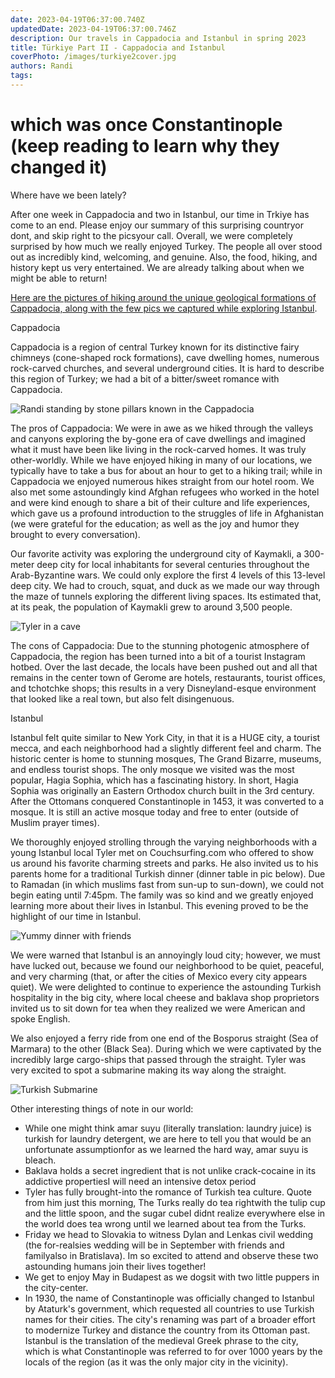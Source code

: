 ```yaml
---
date: 2023-04-19T06:37:00.740Z 
updatedDate: 2023-04-19T06:37:00.746Z
description: Our travels in Cappadocia and Istanbul in spring 2023
title: Türkiye Part II - Cappadocia and Istanbul
coverPhoto: /images/turkiye2cover.jpg
authors: Randi
tags: 
---
```

# which was once Constantinople (keep reading to learn why they changed it)

Where have we been lately?

After one week in Cappadocia and two in Istanbul, our time in Trkiye has come to an end. Please enjoy our summary of this surprising countryor dont, and skip right to the picsyour call. Overall, we were completely surprised by how much we really enjoyed Turkey. The people all over stood out as incredibly kind, welcoming, and genuine. Also, the food, hiking, and history kept us very entertained. We are already talking about when we might be able to return!

[Here are the pictures of hiking around the unique geological formations of Cappadocia, along with the few pics we captured while exploring Istanbul](https://photos.app.goo.gl/JVdhM7pPaYFxjHUH8).

Cappadocia

Cappadocia is a region of central Turkey known for its distinctive fairy chimneys (cone-shaped rock formations), cave dwelling homes, numerous rock-carved churches, and several underground cities. It is hard to describe this region of Turkey; we had a bit of a bitter/sweet romance with Cappadocia.

![Randi standing by stone pillars known in the Cappadocia](/images/turkiye2hike.jpg "Randi standing by stone pillars known in the Cappadocia")

The pros of Cappadocia: We were in awe as we hiked through the valleys and canyons exploring the by-gone era of cave dwellings and imagined what it must have been like living in the rock-carved homes. It was truly other-worldly. While we have enjoyed hiking in many of our locations, we typically have to take a bus for about an hour to get to a hiking trail; while in Cappadocia we enjoyed numerous hikes straight from our hotel room. We also met some astoundingly kind Afghan refugees who worked in the hotel and were kind enough to share a bit of their culture and life experiences, which gave us a profound introduction to the struggles of life in Afghanistan (we were grateful for the education; as well as the joy and humor they brought to every conversation).

Our favorite activity was exploring the underground city of Kaymakli, a 300-meter deep city for local inhabitants for several centuries throughout the Arab-Byzantine wars. We could only explore the first 4 levels of this 13-level deep city. We had to crouch, squat, and duck as we made our way through the maze of tunnels exploring the different living spaces. Its estimated that, at its peak, the population of Kaymakli grew to around 3,500 people.

![Tyler in a cave](/images/turkiye2cave.jpg "Tyler in a cave")

The cons of Cappadocia: Due to the stunning photogenic atmosphere of Cappadocia, the region has been turned into a bit of a tourist Instagram hotbed. Over the last decade, the locals have been pushed out and all that remains in the center town of Gerome are hotels, restaurants, tourist offices, and tchotchke shops; this results in a very Disneyland-esque environment that looked like a real town, but also felt disingenuous.

Istanbul

Istanbul felt quite similar to New York City, in that it is a HUGE city, a tourist mecca, and each neighborhood had a slightly different feel and charm. The historic center is home to stunning mosques, The Grand Bizarre, museums, and endless tourist shops. The only mosque we visited was the most popular, Hagia Sophia, which has a fascinating history. In short, Hagia Sophia was originally an Eastern Orthodox church built in the 3rd century. After the Ottomans conquered Constantinople in 1453, it was converted to a mosque. It is still an active mosque today and free to enter (outside of Muslim prayer times).

We thoroughly enjoyed strolling through the varying neighborhoods with a young Istanbul local Tyler met on Couchsurfing.com who offered to show us around his favorite charming streets and parks. He also invited us to his parents home for a traditional Turkish dinner (dinner table in pic below). Due to Ramadan (in which muslims fast from sun-up to sun-down), we could not begin eating until 7:45pm. The family was so kind and we greatly enjoyed learning more about their lives in Istanbul. This evening proved to be the highlight of our time in Istanbul.

![Yummy dinner with friends](/images/turkiye2dinner.jpg "Yummy dinner with friends")

We were warned that Istanbul is an annoyingly loud city; however, we must have lucked out, because we found our neighborhood to be quiet, peaceful, and very charming (that, or after the cities of Mexico every city appears quiet). We were delighted to continue to experience the astounding Turkish hospitality in the big city, where local cheese and baklava shop proprietors invited us to sit down for tea when they realized we were American and spoke English.

We also enjoyed a ferry ride from one end of the Bosporus straight (Sea of Marmara) to the other (Black Sea). During which we were captivated by the incredibly large cargo-ships that passed through the straight. Tyler was very excited to spot a submarine making its way along the straight.

![Turkish Submarine](/images/turkiye2sub.jpg "Turkish Submarine")

Other interesting things of note in our world:

* While one might think amar suyu (literally translation: laundry juice) is turkish for laundry detergent, we are here to tell you that would be an unfortunate assumptionfor as we learned the hard way, amar suyu is bleach.
* Baklava holds a secret ingredient that is not unlike crack-cocaine in its addictive propertiesI will need an intensive detox period
* Tyler has fully brought-into the romance of Turkish tea culture. Quote from him just this morning, The Turks really do tea rightwith the tulip cup and the little spoon, and the sugar cubeI didnt realize everywhere else in the world does tea wrong until we learned about tea from the Turks.
* Friday we head to Slovakia to witness Dylan and Lenkas civil wedding (the for-realsies wedding will be in September with friends and familyalso in Bratislava). Im so excited to attend and observe these two astounding humans join their lives together!
* We get to enjoy May in Budapest as we dogsit with two little puppers in the city-center.
* In 1930, the name of Constantinople was officially changed to Istanbul by Ataturk's government, which requested all countries to use Turkish names for their cities. The city's renaming was part of a broader effort to modernize Turkey and distance the country from its Ottoman past. Istanbul is the translation of the medieval Greek phrase to the city, which is what Constantinople was referred to for over 1000 years by the locals of the region (as it was the only major city in the vicinity).